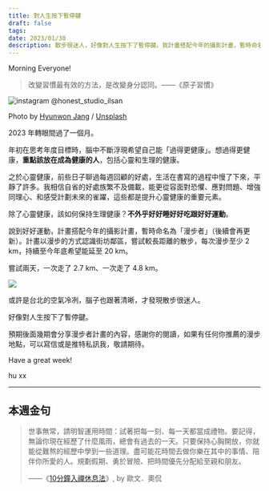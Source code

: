 ```yaml
---
title: 對人生按下暫停鍵
draft: false
tags: 
date: 2023/01/30
description: 散步很迷人，好像對人生按下了暫停鍵。我計畫搭配今年的攝影計畫，暫時命名為「漫步者」。計畫以漫步的方式認識街坊鄰區，嘗試較長距離的散步。
---
```

Morning Everyone!

> 改變習慣最有效的方法，是改變身分認同。——《原子習慣》

![instagram @honest_studio_ilsan](https://images.unsplash.com/photo-1551063346-c818dcab95f8?crop=entropy&cs=tinysrgb&fit=max&fm=jpg&ixid=MnwxMTc3M3wwfDF8c2VhcmNofDM1fHxyYW1ibGUlMjB3aGl0ZXxlbnwwfHx8fDE2NzUwMDAyNjU&ixlib=rb-4.0.3&q=80&w=2000)

Photo by [Hyunwon Jang](https://unsplash.com/@hyunwonjang?utm_source=ghost&utm_medium=referral&utm_campaign=api-credit) / [Unsplash](https://unsplash.com/?utm_source=ghost&utm_medium=referral&utm_campaign=api-credit)

2023 年轉眼間過了一個月。

年初在思考年度目標時，腦中不斷浮現希望自己能「過得更健康」。想過得更健康，**重點該放在成為健康的人**，包括心靈和生理的健康。

之於心靈健康，前些日子聊過每週回顧的好處，生活在書寫的過程中慢了下來，平靜了許多。我相信自省的好處族繁不及備載，能更從容面對恐懼、應對問題、增強同理心、和感受計劃未來的雀躍，這些都是提升心靈健康的重要元素。

除了心靈健康，該如何保持生理健康？**不外乎好好睡好好吃跟好好運動**。

說到好好運動，計畫搭配今年的攝影計畫，暫時命名為「漫步者」（後續會再更新）。計畫以漫步的方式認識街坊鄰區，嘗試較長距離的散步，每次漫步至少 2 km，持續至今年底希望能延至 20 km。

嘗試兩天，一次走了 2.7 km、一次走了 4.8 km。

![](https://chinghannhu.ghost.io/content/images/2023/01/IMG_2074.PNG)

或許是台北的空氣冷冽，腦子也跟著清晰，才發現散步很迷人。

好像對人生按下了暫停鍵。

預期後面幾期會分享漫步者計畫的內容，感謝你的閱讀，如果有任何你推薦的漫步地點，可以寫信或是推特私訊我，敬請期待。

Have a great week!

hu xx

---

## 本週金句

> 世事無常，請明智運用時間：試著把每一刻、每一天都當成禮物。要記得，無論你現在經歷了什麼風雨，總會有過去的一天。只要保持心胸開放，你就能從難熬的經歷中學到一些道理。盡可能花時間去做你樂在其中的事情、陪伴你所愛的人。規劃假期、勇於冒險、把時間優先分配給至親和朋友。  
>   
> ——《[10分鐘入禪休息法](https://r10.to/h6xQrN)》, by 歐文．奧侃